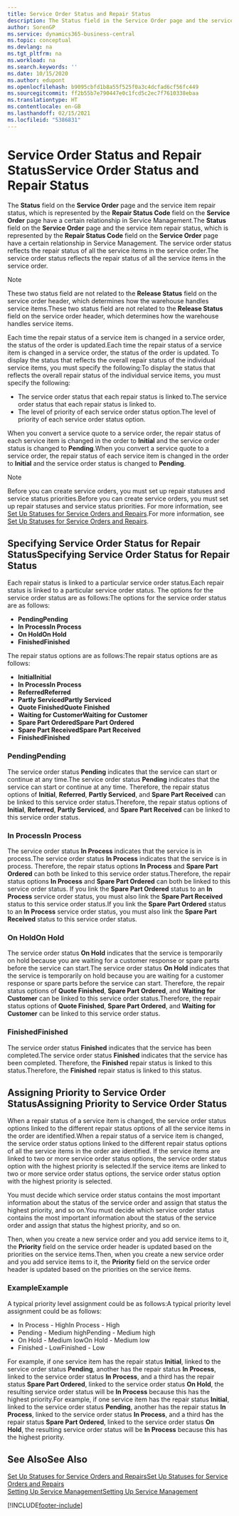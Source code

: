 ```yaml
---
title: Service Order Status and Repair Status
description: The Status field in the Service Order page and the service item repair status, which is represented by the Repair Status Code field in the Service Order page have a certain relationship in Service Management. The service order status reflects the repair status of all the service items in the service order.
author: SorenGP
ms.service: dynamics365-business-central
ms.topic: conceptual
ms.devlang: na
ms.tgt_pltfrm: na
ms.workload: na
ms.search.keywords: ''
ms.date: 10/15/2020
ms.author: edupont
ms.openlocfilehash: b9095cbfd1b8a55f525f0a3c4dcfad6cf56fc449
ms.sourcegitcommit: ff2b55b7e790447e0c1fcd5c2ec7f7610338ebaa
ms.translationtype: HT
ms.contentlocale: en-GB
ms.lasthandoff: 02/15/2021
ms.locfileid: "5386831"
---
```

# <a name="service-order-status-and-repair-status"></a><span data-ttu-id="3e5a5-104">Service Order Status and Repair Status</span><span class="sxs-lookup"><span data-stu-id="3e5a5-104">Service Order Status and Repair Status</span></span>

<span data-ttu-id="3e5a5-105">The **Status** field on the **Service Order** page and the service item repair status, which is represented by the **Repair Status Code** field on the **Service Order** page have a certain relationship in Service Management.</span><span class="sxs-lookup"><span data-stu-id="3e5a5-105">The **Status** field on the **Service Order** page and the service item repair status, which is represented by the **Repair Status Code** field on the **Service Order** page have a certain relationship in Service Management.</span></span> <span data-ttu-id="3e5a5-106">The service order status reflects the repair status of all the service items in the service order.</span><span class="sxs-lookup"><span data-stu-id="3e5a5-106">The service order status reflects the repair status of all the service items in the service order.</span></span>  

> [!NOTE]  
> <span data-ttu-id="3e5a5-107">These two status field are not related to the **Release Status** field on the service order header, which determines how the warehouse handles service items.</span><span class="sxs-lookup"><span data-stu-id="3e5a5-107">These two status field are not related to the **Release Status** field on the service order header, which determines how the warehouse handles service items.</span></span>  

<span data-ttu-id="3e5a5-108">Each time the repair status of a service item is changed in a service order, the status of the order is updated.</span><span class="sxs-lookup"><span data-stu-id="3e5a5-108">Each time the repair status of a service item is changed in a service order, the status of the order is updated.</span></span> <span data-ttu-id="3e5a5-109">To display the status that reflects the overall repair status of the individual service items, you must specify the following:</span><span class="sxs-lookup"><span data-stu-id="3e5a5-109">To display the status that reflects the overall repair status of the individual service items, you must specify the following:</span></span>  

* <span data-ttu-id="3e5a5-110">The service order status that each repair status is linked to.</span><span class="sxs-lookup"><span data-stu-id="3e5a5-110">The service order status that each repair status is linked to.</span></span>  
* <span data-ttu-id="3e5a5-111">The level of priority of each service order status option.</span><span class="sxs-lookup"><span data-stu-id="3e5a5-111">The level of priority of each service order status option.</span></span>  

<span data-ttu-id="3e5a5-112">When you convert a service quote to a service order, the repair status of each service item is changed in the order to **Initial** and the service order status is changed to **Pending**.</span><span class="sxs-lookup"><span data-stu-id="3e5a5-112">When you convert a service quote to a service order, the repair status of each service item is changed in the order to **Initial** and the service order status is changed to **Pending**.</span></span>  

> [!NOTE]
> <span data-ttu-id="3e5a5-113">Before you can create service orders, you must set up repair statuses and service status priorities.</span><span class="sxs-lookup"><span data-stu-id="3e5a5-113">Before you can create service orders, you must set up repair statuses and service status priorities.</span></span> <span data-ttu-id="3e5a5-114">For more information, see [Set Up Statuses for Service Orders and Repairs](service-order-repair-status.md).</span><span class="sxs-lookup"><span data-stu-id="3e5a5-114">For more information, see [Set Up Statuses for Service Orders and Repairs](service-order-repair-status.md).</span></span>

## <a name="specifying-service-order-status-for-repair-status"></a><span data-ttu-id="3e5a5-115">Specifying Service Order Status for Repair Status</span><span class="sxs-lookup"><span data-stu-id="3e5a5-115">Specifying Service Order Status for Repair Status</span></span>

<span data-ttu-id="3e5a5-116">Each repair status is linked to a particular service order status.</span><span class="sxs-lookup"><span data-stu-id="3e5a5-116">Each repair status is linked to a particular service order status.</span></span> <span data-ttu-id="3e5a5-117">The options for the service order status are as follows:</span><span class="sxs-lookup"><span data-stu-id="3e5a5-117">The options for the service order status are as follows:</span></span>

* <span data-ttu-id="3e5a5-118">**Pending**</span><span class="sxs-lookup"><span data-stu-id="3e5a5-118">**Pending**</span></span>
* <span data-ttu-id="3e5a5-119">**In Process**</span><span class="sxs-lookup"><span data-stu-id="3e5a5-119">**In Process**</span></span>
* <span data-ttu-id="3e5a5-120">**On Hold**</span><span class="sxs-lookup"><span data-stu-id="3e5a5-120">**On Hold**</span></span>
* <span data-ttu-id="3e5a5-121">**Finished**</span><span class="sxs-lookup"><span data-stu-id="3e5a5-121">**Finished**</span></span>

<span data-ttu-id="3e5a5-122">The repair status options are as follows:</span><span class="sxs-lookup"><span data-stu-id="3e5a5-122">The repair status options are as follows:</span></span>

* <span data-ttu-id="3e5a5-123">**Initial**</span><span class="sxs-lookup"><span data-stu-id="3e5a5-123">**Initial**</span></span>
* <span data-ttu-id="3e5a5-124">**In Process**</span><span class="sxs-lookup"><span data-stu-id="3e5a5-124">**In Process**</span></span>
* <span data-ttu-id="3e5a5-125">**Referred**</span><span class="sxs-lookup"><span data-stu-id="3e5a5-125">**Referred**</span></span>
* <span data-ttu-id="3e5a5-126">**Partly Serviced**</span><span class="sxs-lookup"><span data-stu-id="3e5a5-126">**Partly Serviced**</span></span>
* <span data-ttu-id="3e5a5-127">**Quote Finished**</span><span class="sxs-lookup"><span data-stu-id="3e5a5-127">**Quote Finished**</span></span>
* <span data-ttu-id="3e5a5-128">**Waiting for Customer**</span><span class="sxs-lookup"><span data-stu-id="3e5a5-128">**Waiting for Customer**</span></span>
* <span data-ttu-id="3e5a5-129">**Spare Part Ordered**</span><span class="sxs-lookup"><span data-stu-id="3e5a5-129">**Spare Part Ordered**</span></span>
* <span data-ttu-id="3e5a5-130">**Spare Part Received**</span><span class="sxs-lookup"><span data-stu-id="3e5a5-130">**Spare Part Received**</span></span>
* <span data-ttu-id="3e5a5-131">**Finished**</span><span class="sxs-lookup"><span data-stu-id="3e5a5-131">**Finished**</span></span>  

### <a name="pending"></a><span data-ttu-id="3e5a5-132">Pending</span><span class="sxs-lookup"><span data-stu-id="3e5a5-132">Pending</span></span>

<span data-ttu-id="3e5a5-133">The service order status **Pending** indicates that the service can start or continue at any time.</span><span class="sxs-lookup"><span data-stu-id="3e5a5-133">The service order status **Pending** indicates that the service can start or continue at any time.</span></span> <span data-ttu-id="3e5a5-134">Therefore, the repair status options of **Initial**, **Referred**, **Partly Serviced**, and **Spare Part Received** can be linked to this service order status.</span><span class="sxs-lookup"><span data-stu-id="3e5a5-134">Therefore, the repair status options of **Initial**, **Referred**, **Partly Serviced**, and **Spare Part Received** can be linked to this service order status.</span></span>  

### <a name="in-process"></a><span data-ttu-id="3e5a5-135">In Process</span><span class="sxs-lookup"><span data-stu-id="3e5a5-135">In Process</span></span>

<span data-ttu-id="3e5a5-136">The service order status **In Process** indicates that the service is in process.</span><span class="sxs-lookup"><span data-stu-id="3e5a5-136">The service order status **In Process** indicates that the service is in process.</span></span> <span data-ttu-id="3e5a5-137">Therefore, the repair status options **In Process** and **Spare Part Ordered** can both be linked to this service order status.</span><span class="sxs-lookup"><span data-stu-id="3e5a5-137">Therefore, the repair status options **In Process** and **Spare Part Ordered** can both be linked to this service order status.</span></span> <span data-ttu-id="3e5a5-138">If you link the **Spare Part Ordered** status to an **In Process** service order status, you must also link the **Spare Part Received** status to this service order status.</span><span class="sxs-lookup"><span data-stu-id="3e5a5-138">If you link the **Spare Part Ordered** status to an **In Process** service order status, you must also link the **Spare Part Received** status to this service order status.</span></span>  

### <a name="on-hold"></a><span data-ttu-id="3e5a5-139">On Hold</span><span class="sxs-lookup"><span data-stu-id="3e5a5-139">On Hold</span></span>

<span data-ttu-id="3e5a5-140">The service order status **On Hold** indicates that the service is temporarily on hold because you are waiting for a customer response or spare parts before the service can start.</span><span class="sxs-lookup"><span data-stu-id="3e5a5-140">The service order status **On Hold** indicates that the service is temporarily on hold because you are waiting for a customer response or spare parts before the service can start.</span></span> <span data-ttu-id="3e5a5-141">Therefore, the repair status options of **Quote Finished**, **Spare Part Ordered**, and **Waiting for Customer** can be linked to this service order status.</span><span class="sxs-lookup"><span data-stu-id="3e5a5-141">Therefore, the repair status options of **Quote Finished**, **Spare Part Ordered**, and **Waiting for Customer** can be linked to this service order status.</span></span>  

### <a name="finished"></a><span data-ttu-id="3e5a5-142">Finished</span><span class="sxs-lookup"><span data-stu-id="3e5a5-142">Finished</span></span>

<span data-ttu-id="3e5a5-143">The service order status **Finished** indicates that the service has been completed.</span><span class="sxs-lookup"><span data-stu-id="3e5a5-143">The service order status **Finished** indicates that the service has been completed.</span></span> <span data-ttu-id="3e5a5-144">Therefore, the **Finished** repair status is linked to this status.</span><span class="sxs-lookup"><span data-stu-id="3e5a5-144">Therefore, the **Finished** repair status is linked to this status.</span></span>  

## <a name="assigning-priority-to-service-order-status"></a><span data-ttu-id="3e5a5-145">Assigning Priority to Service Order Status</span><span class="sxs-lookup"><span data-stu-id="3e5a5-145">Assigning Priority to Service Order Status</span></span>

<span data-ttu-id="3e5a5-146">When a repair status of a service item is changed, the service order status options linked to the different repair status options of all the service items in the order are identified.</span><span class="sxs-lookup"><span data-stu-id="3e5a5-146">When a repair status of a service item is changed, the service order status options linked to the different repair status options of all the service items in the order are identified.</span></span> <span data-ttu-id="3e5a5-147">If the service items are linked to two or more service order status options, the service order status option with the highest priority is selected.</span><span class="sxs-lookup"><span data-stu-id="3e5a5-147">If the service items are linked to two or more service order status options, the service order status option with the highest priority is selected.</span></span>  

<span data-ttu-id="3e5a5-148">You must decide which service order status contains the most important information about the status of the service order and assign that status the highest priority, and so on.</span><span class="sxs-lookup"><span data-stu-id="3e5a5-148">You must decide which service order status contains the most important information about the status of the service order and assign that status the highest priority, and so on.</span></span>  

<span data-ttu-id="3e5a5-149">Then, when you create a new service order and you add service items to it, the **Priority** field on the service order header is updated based on the priorities on the service items.</span><span class="sxs-lookup"><span data-stu-id="3e5a5-149">Then, when you create a new service order and you add service items to it, the **Priority** field on the service order header is updated based on the priorities on the service items.</span></span>  

### <a name="example"></a><span data-ttu-id="3e5a5-150">Example</span><span class="sxs-lookup"><span data-stu-id="3e5a5-150">Example</span></span>

<span data-ttu-id="3e5a5-151">A typical priority level assignment could be as follows:</span><span class="sxs-lookup"><span data-stu-id="3e5a5-151">A typical priority level assignment could be as follows:</span></span>  

* <span data-ttu-id="3e5a5-152">In Process - High</span><span class="sxs-lookup"><span data-stu-id="3e5a5-152">In Process - High</span></span>  
* <span data-ttu-id="3e5a5-153">Pending - Medium high</span><span class="sxs-lookup"><span data-stu-id="3e5a5-153">Pending - Medium high</span></span>  
* <span data-ttu-id="3e5a5-154">On Hold - Medium low</span><span class="sxs-lookup"><span data-stu-id="3e5a5-154">On Hold - Medium low</span></span>  
* <span data-ttu-id="3e5a5-155">Finished - Low</span><span class="sxs-lookup"><span data-stu-id="3e5a5-155">Finished - Low</span></span>  

<span data-ttu-id="3e5a5-156">For example, if one service item has the repair status **Initial**, linked to the service order status **Pending**, another has the repair status **In Process**, linked to the service order status **In Process**, and a third has the repair status **Spare Part Ordered**, linked to the service order status **On Hold**, the resulting service order status will be **In Process** because this has the highest priority.</span><span class="sxs-lookup"><span data-stu-id="3e5a5-156">For example, if one service item has the repair status **Initial**, linked to the service order status **Pending**, another has the repair status **In Process**, linked to the service order status **In Process**, and a third has the repair status **Spare Part Ordered**, linked to the service order status **On Hold**, the resulting service order status will be **In Process** because this has the highest priority.</span></span>  

## <a name="see-also"></a><span data-ttu-id="3e5a5-157">See Also</span><span class="sxs-lookup"><span data-stu-id="3e5a5-157">See Also</span></span>

[<span data-ttu-id="3e5a5-158">Set Up Statuses for Service Orders and Repairs</span><span class="sxs-lookup"><span data-stu-id="3e5a5-158">Set Up Statuses for Service Orders and Repairs</span></span>](service-order-repair-status.md)  
[<span data-ttu-id="3e5a5-159">Setting Up Service Management</span><span class="sxs-lookup"><span data-stu-id="3e5a5-159">Setting Up Service Management</span></span>](service-setup-service.md)  


[!INCLUDE[footer-include](includes/footer-banner.md)]